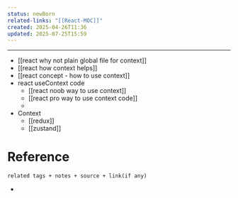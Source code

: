 ```yaml
---
status: newBorn
related-links: "[[React-MOC]]"
created: 2025-04-26T11:36
updated: 2025-07-25T15:59
---
```

---

- [[react why not plain global file for context]]
- [[react how context helps]]
- [[react concept - how to use context]]
- react useContext code
	- [[react noob way to use context]]
	- [[react pro way to use context code]]
	- 
- Context
	- [[redux]]
	- [[zustand]]


# Reference
`related tags + notes + source + link(if any)`
 

- 